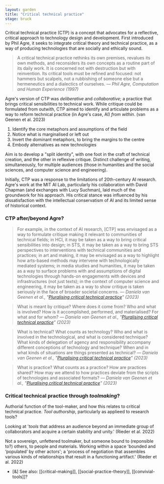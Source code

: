 ```yaml
---  
layout: garden
title: "Critical technical practice"
stage: bruck
---
```


Critical technical practice (CTP) is a concept that advocates for a reflective, critical approach to technology design and development. First introduced by Phil Agre, it seeks to integrate critical theory and technical practice, as a way of producing technologies that are socially and ethically sound.

> A critical technical practice rethinks its own premises, revalues its own methods, and reconsiders its own concepts as a routine part of its daily work. It is concerned not with destruction but with reinvention. Its critical tools must be refined and focused: not hammers but scalpels, not a rubbishing of someone else but a hermeneutics and a dialectics of ourselves.
<cite>— Phil Agre, _Computation and Human Experience_ (1997)</cite>

Agre's version of CTP was _deliberative_ and _collaborative_; a practice that brings critical sensibilities to technical work. While critique could be formulated from outwith, CTP aimed to identify and articulate problems as a way to reform technical practice (in Agre's case, AI) _from within_. (van Geenen et al. 2023)

1. Identify the core metaphors and assumptions of the field
2. Notice what is marginalised or left out
3. Invert the dominant metaphors, to bring the margins to the centre
4. Embody alternatives as new technologies

Aim is to develop a "split identity", with one foot in the craft of technical creation, and the other in reflexive critique. Distinct challenge of writing, simultaneously, for multiple audiences (those in humanities and the social sciences, and computer science and engineering).

Initially, CTP was a response to the limitations of 20th-century AI research. Agre's work at the MIT AI Lab, particularly his collaboration with David Chapman (and exchanges with Lucy Suchman), laid much of the groundwork for his approach. His critical stance was influenced by his dissatisfaction with the intellectual conservatism of AI and its limited sense of historical context.

### CTP after/beyond Agre?

> For example, in the context of AI research, [CTP] was envisaged as a way to formulate critique making it relevant to communities of technical fields; in HCI, it may be taken as a way to bring critical sensibilities into design; in STS, it may be taken as a way to bring STS perspectives to interventions with technical communities and practices; in art and making, it may be envisaged as a way to highlight how arts-based methods may intervene with technologically mediated systems; in media studies and humanities, it may be taken as a way to surface problems with and assumptions of digital technologies through hands-on engagements with devices and infrastructures (not just texts); in the context of computer science and engineering, it may be taken as a way to show critique is taken seriously in the face of broader societal concerns.
<cite>— Daniela van Geenen et al., "[Pluralising critical technical practice](https://doi.org/10.1177/13548565231192105)" (2023)</cite>

> What is meant by critique? Where does it come from? Who and what is involved? How is it accomplished, performed, and materialised? For what and for whom?
<cite>— Daniela van Geenen et al., "[Pluralising critical technical practice](https://doi.org/10.1177/13548565231192105)" (2023)</cite>

> What is technical? What counts as technology? Who and what is involved in the technological, and what is considered technique? What kinds of delegation of agency and responsibility accompany different conceptions of technology and technique? When and in what kinds of situations are things presented as technical?
<cite>— Daniela van Geenen et al., "[Pluralising critical technical practice](https://doi.org/10.1177/13548565231192105)" (2023)</cite>

> What is practice? What counts as a practice? How are practices shared? How may we attend to how practices deviate from the scripts of technologies and associated formats?
<cite>— Daniela van Geenen et al., "[Pluralising critical technical practice](https://doi.org/10.1177/13548565231192105)" (2023)</cite>

### Critical technical practice through _toolmaking_?

Authorial function of the tool-maker, and how this relates to critical technical practice. _Tool authorship_, particularly as applieed to research tools?

Looking at '_tools_ that address an audience beyond an immediate group of collaborators and acquire a certain stability and unity.' (Rieder et al. 2022)

Not a sovereign, unfettered toolmaker, but someone bound to (reponsible to?) others, to people and materials. Working within a space 'bounded and ‘populated’ by other actors'; a 'process of negotiation that assembles various kinds of relationships that result in a functioning artifact.' (Rieder et al. 2022)



- [&] See also: [[critical-making]], [[social-practice-theory]], [[convivial-tools]]?